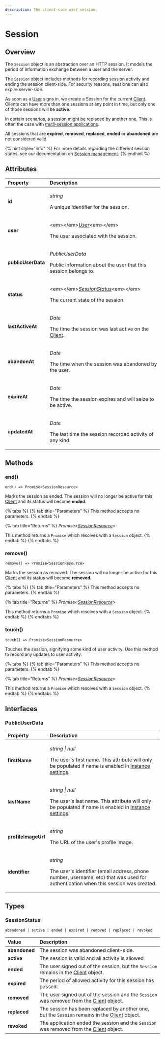 ```yaml
---
description: The client-side user session.
---
```


# Session

## Overview

The `Session` object is an abstraction over an HTTP session. It models the period of information exchange between a user and the server.

The `Session` object includes methods for recording session activity and ending the session client-side. For security reasons, sessions can also expire server-side. 

As soon as a [User](user.md) signs in, we create a Session for the current [Client](client.md). Clients can have more than one sessions at any point in time, but only one of those sessions will be **active**.

In certain scenarios, a session might be replaced by another one. This is often the case with [mutli-session applications](../../popular-guides/popular-guides-multi-session-applications.md).

All sessions that are **expired**, **removed**, **replaced**, **ended** or **abandoned** are not considered valid. 

{% hint style="info" %}
For more details regarding the different session states, see our documentation on [Session management](../../main-concepts/session-management.md).
{% endhint %}

## Attributes

<table>
  <thead>
    <tr>
      <th style="text-align:left">Property</th>
      <th style="text-align:left">Description</th>
    </tr>
  </thead>
  <tbody>
    <tr>
      <td style="text-align:left"><b>id</b>
      </td>
      <td style="text-align:left">
        <p><em>string</em>
        </p>
        <p>A unique identifier for the session.</p>
      </td>
    </tr>
    <tr>
      <td style="text-align:left"><b>user</b>
      </td>
      <td style="text-align:left">
        <p>&lt;em&gt;&lt;/em&gt;<a href="user.md"><em>User</em></a>&lt;em&gt;&lt;/em&gt;</p>
        <p>The user associated with the session.</p>
      </td>
    </tr>
    <tr>
      <td style="text-align:left"><b>publicUserData</b>
      </td>
      <td style="text-align:left">
        <p><em>PublicUserData</em>
        </p>
        <p>Public information about the user that this session belongs to.</p>
      </td>
    </tr>
    <tr>
      <td style="text-align:left"><b>status</b>
      </td>
      <td style="text-align:left">
        <p>&lt;em&gt;&lt;/em&gt;<a href="session.md#sessionstatus"><em>SessionStatus</em></a>&lt;em&gt;&lt;/em&gt;</p>
        <p>The current state of the session.</p>
      </td>
    </tr>
    <tr>
      <td style="text-align:left"><b>lastActiveAt</b>
      </td>
      <td style="text-align:left">
        <p><em>Date</em>
        </p>
        <p>The time the session was last active on the <a href="client.md">Client</a>.</p>
      </td>
    </tr>
    <tr>
      <td style="text-align:left"><b>abandonAt</b>
      </td>
      <td style="text-align:left">
        <p><em>Date</em>
        </p>
        <p>The time when the session was abandoned by the user.</p>
      </td>
    </tr>
    <tr>
      <td style="text-align:left"><b>expireAt</b>
      </td>
      <td style="text-align:left">
        <p><em>Date</em>
        </p>
        <p>The time the session expires and will seize to be active.</p>
      </td>
    </tr>
    <tr>
      <td style="text-align:left"><b>updatedAt</b>
      </td>
      <td style="text-align:left">
        <p><em>Date</em>
        </p>
        <p>The last time the session recorded activity of any kind.</p>
      </td>
    </tr>
  </tbody>
</table>

## Methods

### end\(\)

`end() => Promise<SessionResource>`

Marks the session as ended. The session will no longer be active for this [Client](client.md) and its status will become **ended**.

{% tabs %}
{% tab title="Parameters" %}
This method accepts no parameters.
{% endtab %}

{% tab title="Returns" %}
_Promise&lt;_[_SessionResource_](session.md)_&gt;_

This method returns a `Promise` which resolves with a `Session` object.
{% endtab %}
{% endtabs %}

### remove\(\)

`remove() => Promise<SessionResource>`

Marks the session as removed. The session will no longer be active for this [Client](client.md) and its status will become **removed**.

{% tabs %}
{% tab title="Parameters" %}
This method accepts no parameters.
{% endtab %}

{% tab title="Returns" %}
_Promise&lt;_[_SessionResource_](session.md)_&gt;_

This method returns a `Promise` which resolves with a `Session` object.
{% endtab %}
{% endtabs %}

### touch\(\)

`touch() => Promise<SessionResource>`

Touches the session, signifying some kind of user activity. Use this method to record any updates to user activity.

{% tabs %}
{% tab title="Parameters" %}
This method accepts no parameters.
{% endtab %}

{% tab title="Returns" %}
_Promise&lt;_[_SessionResource_](session.md)_&gt;_

This method returns a `Promise` which resolves with a `Session` object.
{% endtab %}
{% endtabs %}

## Interfaces

### PublicUserData

<table>
  <thead>
    <tr>
      <th style="text-align:left">Property</th>
      <th style="text-align:left">Description</th>
    </tr>
  </thead>
  <tbody>
    <tr>
      <td style="text-align:left"><b>firstName</b>
      </td>
      <td style="text-align:left">
        <p><em>string | null</em>
        </p>
        <p>The user&apos;s first name. This attribute will only be populated if name
          is enabled in <a href="../../popular-guides/setup-your-application.md#personal-information">instance settings</a>.</p>
      </td>
    </tr>
    <tr>
      <td style="text-align:left"><b>lastName</b>
      </td>
      <td style="text-align:left">
        <p><em>string | null</em>
        </p>
        <p>The user&apos;s last name. This attribute will only be populated if name
          is enabled in <a href="../../popular-guides/setup-your-application.md#personal-information">instance settings</a>.</p>
      </td>
    </tr>
    <tr>
      <td style="text-align:left"><b>profileImageUrl</b>
      </td>
      <td style="text-align:left">
        <p><em>string</em>
        </p>
        <p>The URL of the user&apos;s profile image.</p>
      </td>
    </tr>
    <tr>
      <td style="text-align:left"><b>identifier</b>
      </td>
      <td style="text-align:left">
        <p><em>string</em>
        </p>
        <p>The user&apos;s identifier (email address, phone number, username, etc)
          that was used for authentication when this session was created.</p>
      </td>
    </tr>
  </tbody>
</table>

## Types

### SessionStatus

`abandoned | active | ended | expired | removed | replaced | revoked`

| Value | Description |
| :--- | :--- |
| **abandoned** | The session was abandoned client-side. |
| **active** | The session is valid and all activity is allowed. |
| **ended** | The user signed out of the session, but the `Session` remains in the [Client](client.md) object. |
| **expired** | The period of allowed activity for this session has passed. |
| **removed** | The user signed out of the session and the `Session` was removed from the [Client](client.md) object. |
| **replaced** | The session has been replaced by another one, but the `Session` remains in the [Client](client.md) object. |
| **revoked** | The application ended the session and the `Session` was removed from the [Client](client.md) object. |

